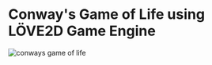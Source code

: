 # Conway's Game of Life using LÖVE2D Game Engine

![conways game of life](https://user-images.githubusercontent.com/71147763/165541254-50602532-6448-4656-920b-e1cc1bdf9d06.gif)

